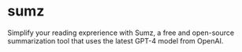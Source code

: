 # sumz
Simplify your reading exprerience with Sumz, a free and open-source summarization tool that uses the latest GPT-4 model from OpenAI.